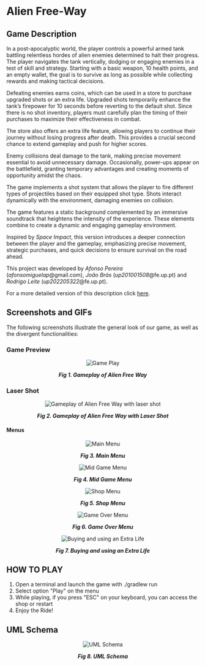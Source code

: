 ﻿# Alien Free-Way

## Game Description

In a post-apocalyptic world, the player controls a powerful armed tank battling relentless hordes of alien enemies determined to halt their progress. The player navigates the tank vertically, dodging or engaging enemies in a test of skill and strategy. Starting with a basic weapon, 10 health points, and an empty wallet, the goal is to survive as long as possible while collecting rewards and making tactical decisions.

Defeating enemies earns coins, which can be used in a store to purchase upgraded shots or an extra life. Upgraded shots temporarily enhance the tank’s firepower for 10 seconds before reverting to the default shot. Since there is no shot inventory, players must carefully plan the timing of their purchases to maximize their effectiveness in combat.

The store also offers an extra life feature, allowing players to continue their journey without losing progress after death. This provides a crucial second chance to extend gameplay and push for higher scores.

Enemy collisions deal damage to the tank, making precise movement essential to avoid unnecessary damage. Occasionally, power-ups appear on the battlefield, granting temporary advantages and creating moments of opportunity amidst the chaos.

The game implements a shot system that allows the player to fire different types of projectiles based on their equipped shot type. Shots interact dynamically with the environment, damaging enemies on collision.

The game features a static background complemented by an immersive soundtrack that heightens the intensity of the experience. These elements combine to create a dynamic and engaging gameplay environment.

Inspired by _Space Impact_, this version introduces a deeper connection between the player and the gameplay, emphasizing precise movement, strategic purchases, and quick decisions to ensure survival on the road ahead.

This project was developed by *Afonso Pereira* (*afonsomiguelap*@gmail.com), *João Brás* (*up201001508*@fe.up.pt) and *Rodrigo Leite* (*up202205322*@fe.up.pt).

For a more detailed version of this description click [here](./docs/README.md).

## Screenshots and GIFs

The following screenshots illustrate the general look of our game, as well as the divergent functionalities:

### Game Preview
<p align="center" justify="center">  
  <img src="docs/gifs/GamePlay1.gif" alt="Game Play"/>  
</p>  
<p align="center">  
  <b><i>Fig 1. Gameplay of Alien Free Way</i></b>  
</p>

### Laser Shot
<p align="center" justify="center">  
  <img src="docs/images/LaserShot.png" alt="Gameplay of Alien Free Way with laser shot"/>  
</p>  
<p align="center">   
  <b><i>Fig 2. Gameplay of Alien Free Way with Laser Shot</i></b>    
</p>

#### Menus
<p align="center" justify="center"> 
  <img src="docs/images/MainMenu.png" alt="Main Menu"/>  
</p>  
<p align="center"> 
  <b><i>Fig 3. Main Menu</i></b>  
</p>

<p align="center" justify="center">   
  <img src="docs/images/MidGameMenu.png" alt="Mid Game Menu"/>  
</p>  
<p align="center"> 
  <b><i>Fig 4. Mid Game Menu</i></b>  
</p>

<p align="center" justify="center">   
  <img src="docs/gifs/ShopMenu.gif" alt="Shop Menu"/>  
</p>  
<p align="center"> 
  <b><i>Fig 5. Shop Menu</i></b>  
</p>

<p align="center" justify="center">   
  <img src="docs/gifs/GameOverMenu.gif" alt="Game Over Menu"/>  
</p>  
<p align="center">   
  <b><i>Fig 6. Game Over Menu</i></b>  
</p>

<p align="center" justify="center">   
  <img src="docs/gifs/UseExtraLife.gif" alt="Buying and using an Extra Life"/>
</p>  
<p align="center">   
  <b><i>Fig 7. Buying and using an Extra Life</i></b>  
</p>

## HOW TO PLAY

1) Open a terminal and launch the game with ./gradlew run
2) Select option "Play" on the menu
3) While playing, if you press "ESC" on your keyboard, you can access the shop or restart
4) Enjoy the Ride!

## UML Schema

<p align="center" justify="center">  
  <img src="docs/images/UML.png" alt="UML Schema"/>  
</p>  
<p align="center">   
  <b><i>Fig 8. UML Schema</i></b>  
</p>
